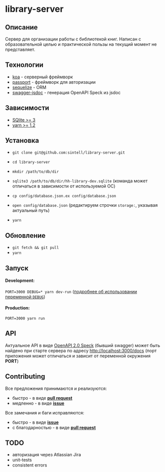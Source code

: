 # library-server

## Описание

Сервер для организации работы с библиотекой книг.
Написан с образовательной целью и практической пользы на текущий момент не представляет.

## Технологии
- [koa](https://github.com/koajs/koa) - серверный фреймворк
- [passport](https://github.com/jaredhanson/passport) - фреймворк для авторизации
- [sequelize](https://github.com/sequelize/sequelize) - ORM
- [swagger-jsdoc](https://github.com/Surnet/swagger-jsdoc) - генерация OpenAPI Speck из jsdoc

## Зависимости
- [SQlite >= 3](https://www.sqlite.org/)
- [yarn >= 1.2](https://yarnpkg.com/lang/en/)

## Установка
- `git clone git@github.com:sintell/library-server.git`

- `cd library-server`

- `mkdir /path/to/db/dir`

- `sqlite3 /path/to/db/dir/hh-library-dev.sqlite` (команда может отличаться в зависимости от используемой ОС)

- `cp config/database.json.ex config/database.json`

- `open config/database.json` (редактируем строчки `storage:`, указывая актуальный путь)

- `yarn`

## Обновление
- `git fetch && git pull`
- `yarn`

## Запуск

#### Development:
`PORT=3000 DEBUG=* yarn dev-run` ([подробнее об использовании переменной `DEBUG`](https://github.com/visionmedia/debug#wildcards))

#### Production:
`PORT=3000 yarn run`

## API
Актуальное API в виде [OpenAPI 2.0 Speck](https://github.com/OAI/OpenAPI-Specification/blob/master/versions/2.0.md) (бывший swagger) может быть найдено при старте сервера по адресу [http://localhost:3000/docs](http://localhost:3000/docs) (порт приложения может отличаться и зависит от переменной окружения **PORT**)

## Contributing

Все предложения принимаются и реализуются:
- быстро - в виде [**pull request**](https://github.com/sintell/library-server/pulls)
- медленно - в виде [**issue**](https://github.com/sintell/library-server/issues/new)

Все замечания и баги исправляются:
- быстро - в виде [**issue**](https://github.com/sintell/library-server/issues/new)
- с благодарностью - в виде [**pull request**](https://github.com/sintell/library-server/pulls)

## TODO
- авторизация через Atlassian Jira
- unit-tests
- consistent errors
